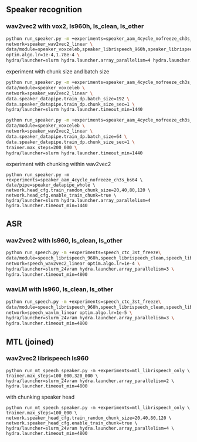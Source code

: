 ## Speaker recognition

### wav2vec2 with vox2, ls960h, ls_clean, ls_other

```bash
python run_speaker.py -m +experiments=speaker_aam_4cycle_nofreeze_ch3s_bs64 \
network=speaker_wav2vec2_linear \
data/module=speaker_voxceleb,speaker_librispeech_960h,speaker_librispeech_clean,speaker_librispeech_other \
optim.algo.lr=1e-4,1.78e-4 \
hydra/launcher=slurm hydra.launcher.array_parallelism=4 hydra.launcher.timeout_min=1440
```

experiment with chunk size and batch size

```bash
python run_speaker.py -m +experiments=speaker_aam_4cycle_nofreeze_ch3s_bs64 \
data/module=speaker_voxceleb \
network=speaker_wav2vec2_linear \
data.speaker_datapipe.train_dp.batch_size=192 \
data.speaker_datapipe.train_dp.chunk_size_sec=1 \
hydra/launcher=slurm hydra.launcher.timeout_min=1440
```

```bash
python run_speaker.py -m +experiments=speaker_aam_4cycle_nofreeze_ch3s_bs64 \
data/module=speaker_voxceleb \
network=speaker_wav2vec2_linear \
data.speaker_datapipe.train_dp.batch_size=64 \
data.speaker_datapipe.train_dp.chunk_size_sec=1 \
trainer.max_steps=200_000 \
hydra/launcher=slurm hydra.launcher.timeout_min=1440
```

experiment with chunking within wav2vec2

```
python run_speaker.py -m +experiments=speaker_aam_4cycle_nofreeze_ch3s_bs64 \
data/pipe=speaker_datapipe_whole \
network.head_cfg.train_random_chunk_size=20,40,80,120 \
network.head_cfg.enable_train_chunk=true \
hydra/launcher=slurm hydra.launcher.array_parallelism=4 hydra.launcher.timeout_min=1440
```

## ASR

### wav2vec2 with ls960, ls_clean, ls_other

```bash
python run_speech.py -m +experiments=speech_ctc_3st_freeze\
data/module=speech_librispeech_960h,speech_librispeech_clean,speech_librispeech_other \
network=speech_wav2vec2_linear optim.algo.lr=1e-4 \
hydra/launcher=slurm_24vram hydra.launcher.array_parallelism=3 \
hydra.launcher.timeout_min=4800
```
### wavLM with ls960, ls_clean, ls_other

```bash
python run_speech.py -m +experiments=speech_ctc_3st_freeze\
data/module=speech_librispeech_960h,speech_librispeech_clean,speech_librispeech_other \
network=speech_wavlm_linear optim.algo.lr=1e-5 \
hydra/launcher=slurm_24vram hydra.launcher.array_parallelism=3 \
hydra.launcher.timeout_min=4800
```

## MTL (joined)

### wav2vec2 librispeech ls960

```
python run_mt_speech_speaker.py -m +experiments=mtl_librispeech_only \
trainer.max_steps=100_000,320_000 \
hydra/launcher=slurm_24vram hydra.launcher.array_parallelism=2 \
hydra.launcher.timeout_min=4800
```

with chunking speaker head

```
python run_mt_speech_speaker.py -m +experiments=mtl_librispeech_only \
trainer.max_steps=100_000 \
network.speaker_head_cfg.train_random_chunk_size=20,40,80,120 \
network.speaker_head_cfg.enable_train_chunk=true \
hydra/launcher=slurm_24vram hydra.launcher.array_parallelism=4 \
hydra.launcher.timeout_min=4800
```


